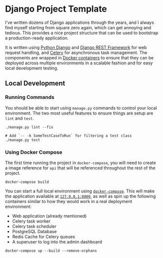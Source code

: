 # Django Project Template

I've written dozens of Django applications through the years, and I always find myself starting from
square zero again, which can get annoying and tedious. This provides a nice project structure that
can be used to bootstrap a production-ready application.

It is written using [Python Django][django] and [Django REST Framework][drf] for web request handling,
and [Celery][celery] for asynchronous task management. The components are wrapped in
[Docker containers][docker-overview] to ensure that they can be deployed across multiple environments
in a scalable fashion and for easy local development testing.

## Local Development

### Running Commands

You should be able to start using `manage.py` commands to control your local environment. The
two most useful features to ensure things are setup are `lint` and `test`.

```console
./manage.py lint --fix
```

```console
# Add `-- -k SomeTestCaseToRun` for filtering a test class
./manage.py test
```

### Using Docker Compose

The first time running the project in `docker-compose`, you will need to create a image
reference for `api` that will be referenced throughout the rest of the project.

```console
docker-compose build
```

You can start a full local environment using [`docker-compose`][docker-overview]. This will make the
application available at [`127.0.0.1:8000`](http://127.0.0.1:8000), as well as spin up the following
containers similar to how they would work in a real deployment environment:

- Web application (already mentioned)
- Celery task worker
- Celery task scheduler
- PostgreSQL Database
- Redis Cache for Celery queues
- A superuser to log into the admin dashboard

```console
docker-compose up --build --remove-orphans
```

[celery]: https://docs.celeryproject.org/en/stable/
[django]: https://www.djangoproject.com/
[drf]: https://www.django-rest-framework.org/
[docker-overview]: https://docs.docker.com/get-started/overview/